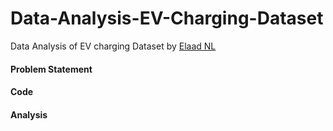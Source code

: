 # Data-Analysis-EV-Charging-Dataset
Data Analysis of EV charging Dataset by [Elaad NL](https://elaad.nl/en/)
#### Problem Statement
#### Code
#### Analysis
